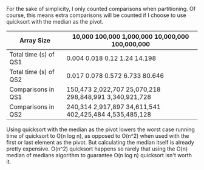 For the sake of simplicity, I only counted comparisons when partitioning. Of course, this means extra comparisons will be counted if I choose to use quicksort with the median as the pivot.

Array Size		|	10,000		100,000		1,000,000	10,000,000	100,000,000
------------------------|--------------------------------------------------------------------------------------
Total time (s) of QS1	|	0.004		0.018		0.12		1.24		14.198
Total time (s) of QS2	|	0.017		0.078		0.572		6.733		80.646
Comparisons in QS1	|	150,473		2,022,707	25,070,218	298,848,991	3,340,921,728
Comparisons in QS2	|	240,314		2,917,897	34,611,541	402,425,484	4,535,485,128

Using quicksort with the median as the pivot lowers the worst case running time of quicksort to O(n log n), as opposed to O(n^2) when used with the first or last element as the pivot.
But calculating the median itself is already pretty expensive. O(n^2) quicksort happens so rarely that using the O(n) median of medians algorithm to guarantee O(n log n) quicksort isn't worth it.